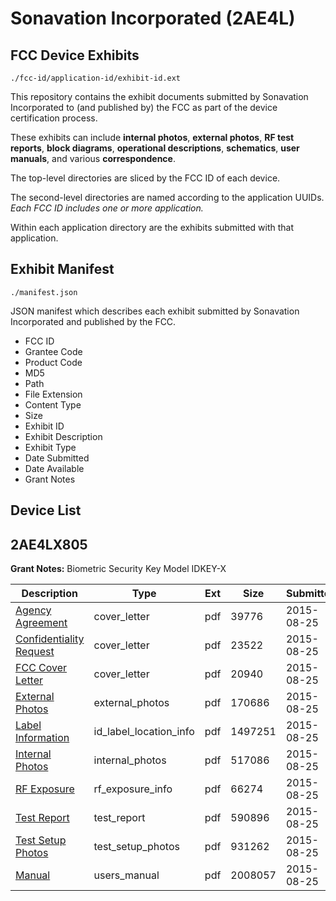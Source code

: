 # Sonavation Incorporated (2AE4L)
## FCC Device Exhibits

```
./fcc-id/application-id/exhibit-id.ext
```

This repository contains the exhibit documents submitted by Sonavation Incorporated to (and published by) the FCC as part of the device certification process.

These exhibits can include **internal photos**, **external photos**, **RF test reports**, **block diagrams**, **operational descriptions**, **schematics**, **user manuals**, and various **correspondence**.

The top-level directories are sliced by the FCC ID of each device.

The second-level directories are named according to the application UUIDs. *Each FCC ID includes one or more application.*

Within each application directory are the exhibits submitted with that application. 

## Exhibit Manifest

```
./manifest.json
```

JSON manifest which describes each exhibit submitted by Sonavation Incorporated and published by the FCC.

- FCC ID
- Grantee Code
- Product Code
- MD5
- Path
- File Extension
- Content Type
- Size
- Exhibit ID
- Exhibit Description
- Exhibit Type
- Date Submitted
- Date Available
- Grant Notes

## Device List
## 2AE4LX805
**Grant Notes:** Biometric Security Key Model IDKEY-X

| Description | Type | Ext | Size | Submitted | Available |
| ----------- | ---- | --- | ---- | --------- | --------- |
| [Agency Agreement](2AE4LX805/dfab7b67059382141d1914750ae304b3/2725066.pdf) | cover_letter | pdf | 39776 | 2015-08-25 | 2015-08-25 |
| [Confidentiality Request](2AE4LX805/dfab7b67059382141d1914750ae304b3/2725067.pdf) | cover_letter | pdf | 23522 | 2015-08-25 | 2015-08-25 |
| [FCC Cover Letter](2AE4LX805/dfab7b67059382141d1914750ae304b3/2725068.pdf) | cover_letter | pdf | 20940 | 2015-08-25 | 2015-08-25 |
| [External Photos](2AE4LX805/dfab7b67059382141d1914750ae304b3/2725065.pdf) | external_photos | pdf | 170686 | 2015-08-25 | 2015-08-25 |
| [Label Information](2AE4LX805/dfab7b67059382141d1914750ae304b3/2725070.pdf) | id_label_location_info | pdf | 1497251 | 2015-08-25 | 2015-08-25 |
| [Internal Photos](2AE4LX805/dfab7b67059382141d1914750ae304b3/2725069.pdf) | internal_photos | pdf | 517086 | 2015-08-25 | 2015-08-25 |
| [RF Exposure](2AE4LX805/dfab7b67059382141d1914750ae304b3/2725071.pdf) | rf_exposure_info | pdf | 66274 | 2015-08-25 | 2015-08-25 |
| [Test Report](2AE4LX805/dfab7b67059382141d1914750ae304b3/2725074.pdf) | test_report | pdf | 590896 | 2015-08-25 | 2015-08-25 |
| [Test Setup Photos](2AE4LX805/dfab7b67059382141d1914750ae304b3/2725072.pdf) | test_setup_photos | pdf | 931262 | 2015-08-25 | 2015-08-25 |
| [Manual](2AE4LX805/dfab7b67059382141d1914750ae304b3/2725073.pdf) | users_manual | pdf | 2008057 | 2015-08-25 | 2015-08-25 |

